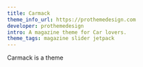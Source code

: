 ```yaml
---
title: Carmack
theme_info_url: https://prothemedesign.com
developer: prothemedesign
intro: A magazine theme for Car lovers.
theme_tags: magazine slider jetpack
---
```

Carmack is a theme
